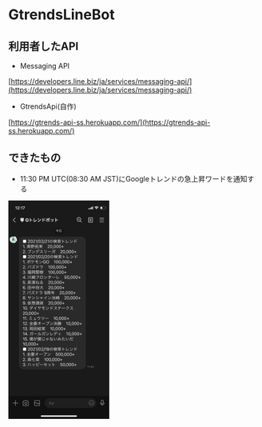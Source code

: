 # GtrendsLineBot

## 利用者したAPI

+ Messaging API

[https://developers.line.biz/ja/services/messaging-api/](https://developers.line.biz/ja/services/messaging-api/)

+ GtrendsApi(自作)

[https://gtrends-api-ss.herokuapp.com/](https://gtrends-api-ss.herokuapp.com/)

## できたもの

+ 11:30 PM UTC(08:30 AM JST)にGoogleトレンドの急上昇ワードを通知する

<img src='images/1.jpg' width='40%'>
